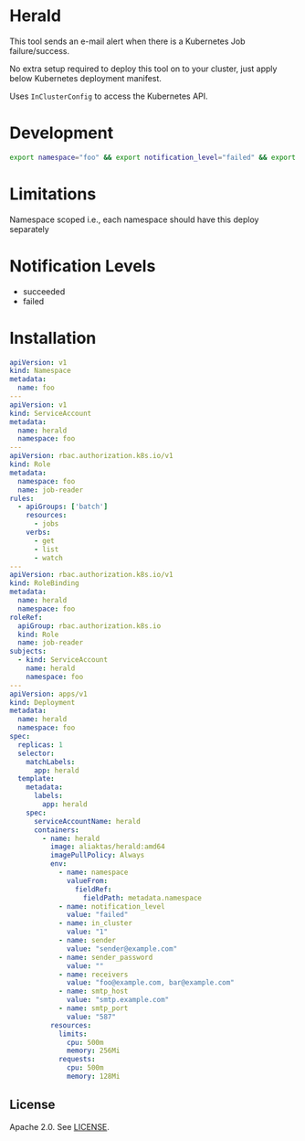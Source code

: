 # Herald

This tool sends an e-mail alert when there is a Kubernetes Job failure/success.

No extra setup required to deploy this tool on to your cluster, just apply below Kubernetes deployment manifest.

Uses `InClusterConfig` to access the Kubernetes API.

# Development

```bash
export namespace="foo" && export notification_level="failed" && export in_cluster="0" && export sender="sender@example.com" &&  export sender_password="" && export receivers="foo@example.com, bar@example.com" && export smtp_host="smtp.example.com" && export smtp_port="587" && go build -o herald && ./herald
```

# Limitations

Namespace scoped i.e., each namespace should have this deploy separately

# Notification Levels 

* succeeded
* failed

# Installation

```yaml
apiVersion: v1
kind: Namespace
metadata:
  name: foo
---
apiVersion: v1
kind: ServiceAccount
metadata:
  name: herald
  namespace: foo
---
apiVersion: rbac.authorization.k8s.io/v1
kind: Role
metadata:
  namespace: foo
  name: job-reader
rules:
  - apiGroups: ['batch']
    resources:
      - jobs
    verbs:
      - get
      - list
      - watch
---
apiVersion: rbac.authorization.k8s.io/v1
kind: RoleBinding
metadata:
  name: herald
  namespace: foo
roleRef:
  apiGroup: rbac.authorization.k8s.io
  kind: Role
  name: job-reader
subjects:
  - kind: ServiceAccount
    name: herald
    namespace: foo
---
apiVersion: apps/v1
kind: Deployment
metadata:
  name: herald
  namespace: foo
spec:
  replicas: 1
  selector:
    matchLabels:
      app: herald
  template:
    metadata:
      labels:
        app: herald
    spec:
      serviceAccountName: herald
      containers:
        - name: herald
          image: aliaktas/herald:amd64
          imagePullPolicy: Always
          env:
            - name: namespace
              valueFrom:
                fieldRef:
                  fieldPath: metadata.namespace
            - name: notification_level
              value: "failed"
            - name: in_cluster
              value: "1"
            - name: sender
              value: "sender@example.com"
            - name: sender_password
              value: ""
            - name: receivers
              value: "foo@example.com, bar@example.com"
            - name: smtp_host
              value: "smtp.example.com"
            - name: smtp_port
              value: "587"
          resources:
            limits:
              cpu: 500m
              memory: 256Mi
            requests:
              cpu: 500m
              memory: 128Mi
```

## License

Apache 2.0. See [LICENSE](./LICENSE).

